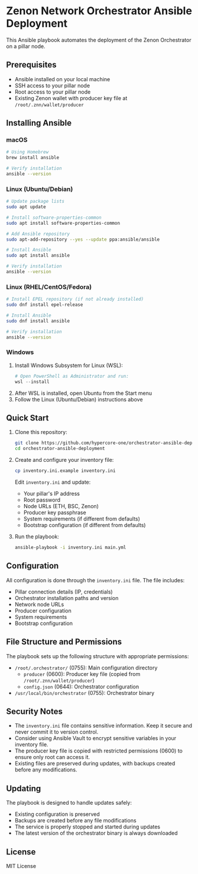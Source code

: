 # Zenon Network Orchestrator Ansible Deployment

This Ansible playbook automates the deployment of the Zenon Orchestrator on a pillar node.

## Prerequisites

- Ansible installed on your local machine
- SSH access to your pillar node
- Root access to your pillar node
- Existing Zenon wallet with producer key file at `/root/.znn/wallet/producer`

## Installing Ansible

### macOS
```bash
# Using Homebrew
brew install ansible

# Verify installation
ansible --version
```

### Linux (Ubuntu/Debian)
```bash
# Update package lists
sudo apt update

# Install software-properties-common
sudo apt install software-properties-common

# Add Ansible repository
sudo apt-add-repository --yes --update ppa:ansible/ansible

# Install Ansible
sudo apt install ansible

# Verify installation
ansible --version
```

### Linux (RHEL/CentOS/Fedora)
```bash
# Install EPEL repository (if not already installed)
sudo dnf install epel-release

# Install Ansible
sudo dnf install ansible

# Verify installation
ansible --version
```

### Windows
1. Install Windows Subsystem for Linux (WSL):
   ```powershell
   # Open PowerShell as Administrator and run:
   wsl --install
   ```
2. After WSL is installed, open Ubuntu from the Start menu
3. Follow the Linux (Ubuntu/Debian) instructions above

## Quick Start

1. Clone this repository:
   ```bash
   git clone https://github.com/hypercore-one/orchestrator-ansible-deployment.git
   cd orchestrator-ansible-deployment
   ```

2. Create and configure your inventory file:
   ```bash
   cp inventory.ini.example inventory.ini
   ```
   Edit `inventory.ini` and update:
   - Your pillar's IP address
   - Root password
   - Node URLs (ETH, BSC, Zenon)
   - Producer key passphrase
   - System requirements (if different from defaults)
   - Bootstrap configuration (if different from defaults)

3. Run the playbook:
   ```bash
   ansible-playbook -i inventory.ini main.yml
   ```

## Configuration

All configuration is done through the `inventory.ini` file. The file includes:

- Pillar connection details (IP, credentials)
- Orchestrator installation paths and version
- Network node URLs
- Producer configuration
- System requirements
- Bootstrap configuration

## File Structure and Permissions

The playbook sets up the following structure with appropriate permissions:

- `/root/.orchestrator/` (0755): Main configuration directory
  - `producer` (0600): Producer key file (copied from `/root/.znn/wallet/producer`)
  - `config.json` (0644): Orchestrator configuration
- `/usr/local/bin/orchestrator` (0755): Orchestrator binary

## Security Notes

- The `inventory.ini` file contains sensitive information. Keep it secure and never commit it to version control.
- Consider using Ansible Vault to encrypt sensitive variables in your inventory file.
- The producer key file is copied with restricted permissions (0600) to ensure only root can access it.
- Existing files are preserved during updates, with backups created before any modifications.

## Updating

The playbook is designed to handle updates safely:
- Existing configuration is preserved
- Backups are created before any file modifications
- The service is properly stopped and started during updates
- The latest version of the orchestrator binary is always downloaded

## License

MIT License 